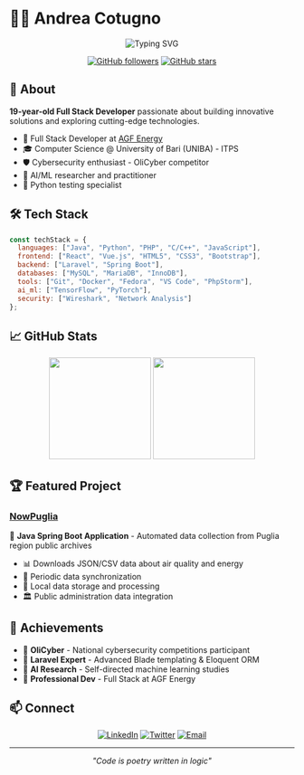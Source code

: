 # 👨‍💻 Andrea Cotugno

<div align="center">
  
  ![Typing SVG](https://readme-typing-svg.herokuapp.com?font=JetBrains+Mono&pause=1000&color=6366F1&center=true&vCenter=true&width=500&lines=Full+Stack+Developer;Cybersecurity+Enthusiast;AI+%26+ML+Student;OliCyber+Competitor)
  
  [![GitHub followers](https://img.shields.io/github/followers/Andre4Cotugn0?style=flat-square&color=6366f1&label=Followers)](https://github.com/Andre4Cotugn0)
  [![GitHub stars](https://img.shields.io/github/stars/Andre4Cotugn0?style=flat-square&color=6366f1&label=Stars)](https://github.com/Andre4Cotugn0)
  
</div>

## 🚀 About

**19-year-old Full Stack Developer** passionate about building innovative solutions and exploring cutting-edge technologies.

- 💼 Full Stack Developer at [AGF Energy](https://www.agfenergy.com)
- 🎓 Computer Science @ University of Bari (UNIBA) - ITPS
- 🛡️ Cybersecurity enthusiast - OliCyber competitor
- 🤖 AI/ML researcher and practitioner
- 🔬 Python testing specialist

## 🛠️ Tech Stack

```javascript
const techStack = {
  languages: ["Java", "Python", "PHP", "C/C++", "JavaScript"],
  frontend: ["React", "Vue.js", "HTML5", "CSS3", "Bootstrap"],
  backend: ["Laravel", "Spring Boot"],
  databases: ["MySQL", "MariaDB", "InnoDB"],
  tools: ["Git", "Docker", "Fedora", "VS Code", "PhpStorm"],
  ai_ml: ["TensorFlow", "PyTorch"],
  security: ["Wireshark", "Network Analysis"]
};
```

## 📈 GitHub Stats

<div align="center">
  <img height="180em" src="https://github-readme-stats.vercel.app/api?username=Andre4Cotugn0&show_icons=true&theme=radical&include_all_commits=true&count_private=true&hide_border=true"/>
  <img height="180em" src="https://github-readme-stats.vercel.app/api/top-langs/?username=Andre4Cotugn0&layout=compact&langs_count=6&theme=radical&hide_border=true"/>
</div>

## 🏆 Featured Project

### [NowPuglia](https://github.com/IlCotugamer/NowPuglia)
🌟 **Java Spring Boot Application** - Automated data collection from Puglia region public archives
- 📊 Downloads JSON/CSV data about air quality and energy
- 🔄 Periodic data synchronization
- 💾 Local data storage and processing
- 🏛️ Public administration data integration

## 🎯 Achievements

- 🥇 **OliCyber** - National cybersecurity competitions participant
- 💎 **Laravel Expert** - Advanced Blade templating & Eloquent ORM
- 🤖 **AI Research** - Self-directed machine learning studies
- 🏢 **Professional Dev** - Full Stack at AGF Energy

## 📫 Connect

<div align="center">

[![LinkedIn](https://img.shields.io/badge/-LinkedIn-0077B5?style=flat&logo=linkedin&logoColor=white)](https://linkedin.com/in/andrea-cotugno)
[![Twitter](https://img.shields.io/badge/-Twitter-1DA1F2?style=flat&logo=twitter&logoColor=white)](https://twitter.com/Andre4Cotugn0)
[![Email](https://img.shields.io/badge/-Email-D14836?style=flat&logo=gmail&logoColor=white)](mailto:andrea.cotugno@example.com)

</div>

---

<div align="center">
  <i>"Code is poetry written in logic"</i>
</div>
